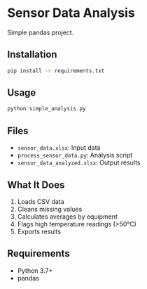 # Sensor Data Analysis

Simple pandas project.

## Installation

```bash
pip install -r requirements.txt
```

## Usage

```bash
python simple_analysis.py
```

## Files

- `sensor_data.xlsx`: Input data
- `process_sensor_data.py`: Analysis script
- `sensor_data_analyzed.xlsx`: Output results

## What It Does

1. Loads CSV data
2. Cleans missing values
3. Calculates averages by equipment
4. Flags high temperature readings (>50°C)
5. Exports results

## Requirements

- Python 3.7+
- pandas
